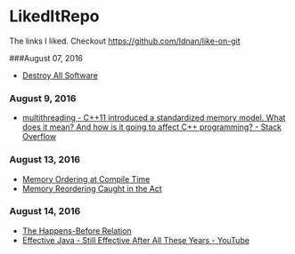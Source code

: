 # LikedItRepo
The links I liked. Checkout https://github.com/Idnan/like-on-git

###August 07, 2016
- [Destroy All Software](https://www.destroyallsoftware.com/screencasts) 

### August 9, 2016
- [multithreading - C++11 introduced a standardized memory model. What does it mean? And how is it going to affect C++ programming? - Stack Overflow](https://stackoverflow.com/questions/6319146/c11-introduced-a-standardized-memory-model-what-does-it-mean-and-how-is-it-g) 

### August 13, 2016
- [Memory Ordering at Compile Time](http://preshing.com/20120625/memory-ordering-at-compile-time/) 
- [Memory Reordering Caught in the Act](http://preshing.com/20120515/memory-reordering-caught-in-the-act/) 

### August 14, 2016
- [The Happens-Before Relation](http://preshing.com/20130702/the-happens-before-relation/) 
- [Effective Java - Still Effective After All These Years - YouTube](https://www.youtube.com/watch?v=V1vQf4qyMXg) 
